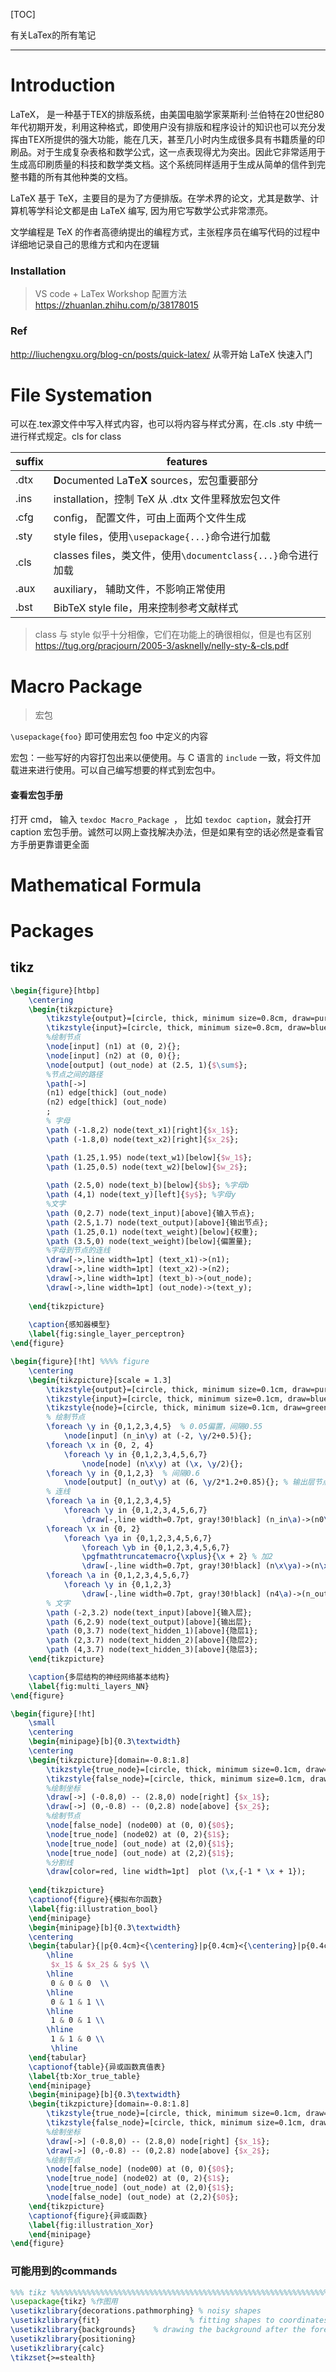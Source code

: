 [TOC]

有关LaTex的所有笔记



---

# Introduction

LaTeX， 是一种基于TEX的排版系统，由美国电脑学家莱斯利·兰伯特在20世纪80年代初期开发，利用这种格式，即使用户没有排版和程序设计的知识也可以充分发挥由TEX所提供的强大功能，能在几天，甚至几小时内生成很多具有书籍质量的印刷品。对于生成复杂表格和数学公式，这一点表现得尤为突出。因此它非常适用于生成高印刷质量的科技和数学类文档。这个系统同样适用于生成从简单的信件到完整书籍的所有其他种类的文档。

LaTeX 基于 TeX，主要目的是为了方便排版。在学术界的论文，尤其是数学、计算机等学科论文都是由 LaTeX 编写, 因为用它写数学公式非常漂亮。

文学编程是 TeX 的作者高德纳提出的编程方式，主张程序员在编写代码的过程中详细地记录自己的思维方式和内在逻辑

### Installation

> VS code + LaTex Workshop 配置方法 https://zhuanlan.zhihu.com/p/38178015





### Ref

http://liuchengxu.org/blog-cn/posts/quick-latex/ 从零开始 LaTeX 快速入门

# File Systemation

可以在.tex源文件中写入样式内容，也可以将内容与样式分离，在.cls .sty 中统一进行样式规定。cls for class



| suffix | features                                                     |
| ------ | ------------------------------------------------------------ |
| .dtx   | **D**ocumented La**T**e**X** sources，宏包重要部分           |
| .ins   | installation，控制 TeX 从 .dtx 文件里释放宏包文件            |
| .cfg   | config， 配置文件，可由上面两个文件生成                      |
| .sty   | style files，使用`\usepackage{...}`命令进行加载              |
| .cls   | classes files，类文件，使用`\documentclass{...}`命令进行加载 |
| .aux   | auxiliary， 辅助文件，不影响正常使用                         |
| .bst   | BibTeX style file，用来控制参考文献样式                      |

>  class 与 style 似乎十分相像，它们在功能上的确很相似，但是也有区别 https://tug.org/pracjourn/2005-3/asknelly/nelly-sty-&-cls.pdf







# Macro Package

> 宏包

`\usepackage{foo}` 即可使用宏包 foo 中定义的内容

宏包：一些写好的内容打包出来以便使用。与 C 语言的 `include` 一致，将文件加载进来进行使用。可以自己编写想要的样式到宏包中。





#### 查看宏包手册

打开 cmd， 输入 `texdoc Macro_Package `， 比如 `texdoc caption`，就会打开 caption 宏包手册。诚然可以网上查找解决办法，但是如果有空的话必然是查看官方手册更靠谱更全面



# Mathematical Formula







# Packages



## tikz

```latex
\begin{figure}[htbp]
    \centering
    \begin{tikzpicture}
        \tikzstyle{output}=[circle, thick, minimum size=0.8cm, draw=purple!90, fill=purple!20]
        \tikzstyle{input}=[circle, thick, minimum size=0.8cm, draw=blue!90, fill=blue!20]
        %绘制节点
        \node[input] (n1) at (0, 2){};
        \node[input] (n2) at (0, 0){};
        \node[output] (out_node) at (2.5, 1){$\sum$};
        %节点之间的路径
        \path[->] 
        (n1) edge[thick] (out_node)
        (n2) edge[thick] (out_node)
        ;
        % 字母
        \path (-1.8,2) node(text_x1)[right]{$x_1$};
        \path (-1.8,0) node(text_x2)[right]{$x_2$};

        \path (1.25,1.95) node(text_w1)[below]{$w_1$};
        \path (1.25,0.5) node(text_w2)[below]{$w_2$};
        
        \path (2.5,0) node(text_b)[below]{$b$}; %字母b
        \path (4,1) node(text_y)[left]{$y$}; %字母y
        %文字
        \path (0,2.7) node(text_input)[above]{输入节点};
        \path (2.5,1.7) node(text_output)[above]{输出节点};
        \path (1.25,0.1) node(text_weight)[below]{权重};
        \path (3.5,0) node(text_weight)[below]{偏置量};
        %字母到节点的连线
        \draw[->,line width=1pt] (text_x1)->(n1);
        \draw[->,line width=1pt] (text_x2)->(n2);
        \draw[->,line width=1pt] (text_b)->(out_node);
        \draw[->,line width=1pt] (out_node)->(text_y);
        
    \end{tikzpicture}
    
    \caption{感知器模型}
    \label{fig:single_layer_perceptron}
\end{figure}
```

```latex
\begin{figure}[!ht] %%%% figure 
    \centering
    \begin{tikzpicture}[scale = 1.3]
        \tikzstyle{output}=[circle, thick, minimum size=0.1cm, draw=purple!85, fill=purple!25]
        \tikzstyle{input}=[circle, thick, minimum size=0.1cm, draw=blue!85, fill=blue!25]
        \tikzstyle{node}=[circle, thick, minimum size=0.1cm, draw=green!85, fill=green!25]
        % 绘制节点
        \foreach \y in {0,1,2,3,4,5}  % 0.05偏置，间隔0.55
            \node[input] (n_in\y) at (-2, \y/2+0.5){};
        \foreach \x in {0, 2, 4}
            \foreach \y in {0,1,2,3,4,5,6,7}
                \node[node] (n\x\y) at (\x, \y/2){};
        \foreach \y in {0,1,2,3}  % 间隔0.6
            \node[output] (n_out\y) at (6, \y/2*1.2+0.85){}; % 输出层节点
        % 连线
        \foreach \a in {0,1,2,3,4,5}
            \foreach \y in {0,1,2,3,4,5,6,7}
                \draw[-,line width=0.7pt, gray!30!black] (n_in\a)->(n0\y);
        \foreach \x in {0, 2}
            \foreach \ya in {0,1,2,3,4,5,6,7}
                \foreach \yb in {0,1,2,3,4,5,6,7}
                \pgfmathtruncatemacro{\xplus}{\x + 2} % 加2
                \draw[-,line width=0.7pt, gray!30!black] (n\x\ya)->(n\xplus\yb);
        \foreach \a in {0,1,2,3,4,5,6,7}
            \foreach \y in {0,1,2,3}
                \draw[-,line width=0.7pt, gray!30!black] (n4\a)->(n_out\y);
        % 文字
        \path (-2,3.2) node(text_input)[above]{输入层};
        \path (6,2.9) node(text_output)[above]{输出层};
        \path (0,3.7) node(text_hidden_1)[above]{隐层1};
        \path (2,3.7) node(text_hidden_2)[above]{隐层2};
        \path (4,3.7) node(text_hidden_3)[above]{隐层3};
    \end{tikzpicture}

    \caption{多层结构的神经网络基本结构}
    \label{fig:multi_layers_NN}
\end{figure}
```

```latex
\begin{figure}[!ht]
    \small
    \centering
    \begin{minipage}[b]{0.3\textwidth}
    \centering
    \begin{tikzpicture}[domain=-0.8:1.8]
        \tikzstyle{true_node}=[circle, thick, minimum size=0.1cm, draw=purple!80, fill=purple!30]
        \tikzstyle{false_node}=[circle, thick, minimum size=0.1cm, draw=blue!80, fill=blue!30]
        %绘制坐标
        \draw[->] (-0.8,0) -- (2.8,0) node[right] {$x_1$};
        \draw[->] (0,-0.8) -- (0,2.8) node[above] {$x_2$};
        %绘制节点
        \node[false_node] (node00) at (0, 0){$0$};
        \node[true_node] (node02) at (0, 2){$1$};
        \node[true_node] (out_node) at (2,0){$1$};
        \node[true_node] (out_node) at (2,2){$1$};
        %分割线
        \draw[color=red, line width=1pt]  plot (\x,{-1 * \x + 1});
        
    \end{tikzpicture}
    \captionof{figure}{模拟布尔函数}
    \label{fig:illustration_bool}
    \end{minipage}
    \begin{minipage}[b]{0.3\textwidth}
    \centering
    \begin{tabular}{|p{0.4cm}<{\centering}|p{0.4cm}<{\centering}|p{0.4cm}<{\centering}|}
        \hline
         $x_1$ & $x_2$ & $y$ \\
        \hline
         0 & 0 & 0  \\
        \hline 
         0 & 1 & 1 \\
        \hline 
         1 & 0 & 1 \\
        \hline 
         1 & 1 & 0 \\
         \hline 
    \end{tabular}
    \captionof{table}{异或函数真值表}
    \label{tb:Xor_true_table}
    \end{minipage}
    \begin{minipage}[b]{0.3\textwidth}
    \begin{tikzpicture}[domain=-0.8:1.8]
        \tikzstyle{true_node}=[circle, thick, minimum size=0.1cm, draw=purple!80, fill=purple!30]
        \tikzstyle{false_node}=[circle, thick, minimum size=0.1cm, draw=blue!80, fill=blue!30]
        %绘制坐标
        \draw[->] (-0.8,0) -- (2.8,0) node[right] {$x_1$};
        \draw[->] (0,-0.8) -- (0,2.8) node[above] {$x_2$};
        %绘制节点
        \node[false_node] (node00) at (0, 0){$0$};
        \node[true_node] (node02) at (0, 2){$1$};
        \node[true_node] (out_node) at (2,0){$1$};
        \node[false_node] (out_node) at (2,2){$0$};
    \end{tikzpicture}
    \captionof{figure}{异或函数}
    \label{fig:illustration_Xor}
    \end{minipage}
\end{figure}
```

### 可能用到的commands

```latex
%%% tikz %%%%%%%%%%%%%%%%%%%%%%%%%%%%%%%%%%%%%%%%%%%%%%%%%%%%%%%%%%%%%%%%%%%%%%%%%%
\usepackage{tikz} %作图用
\usetikzlibrary{decorations.pathmorphing} % noisy shapes
\usetikzlibrary{fit}					% fitting shapes to coordinates
\usetikzlibrary{backgrounds}	% drawing the background after the foreground
\usetikzlibrary{positioning}
\usetikzlibrary{calc}
\tikzset{>=stealth}
```

